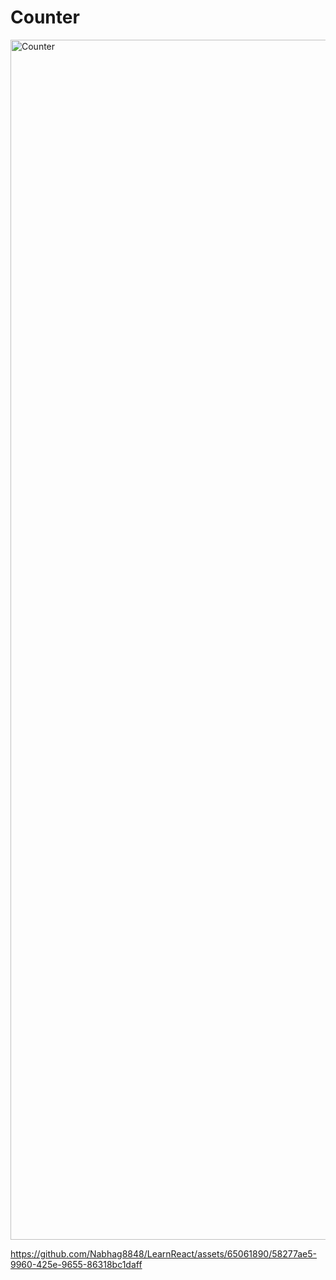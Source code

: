 # Counter

<img width="1920" alt="Counter" src="https://github.com/Nabhag8848/LearnReact/assets/65061890/9895dfec-914b-4b1d-b114-99dffc3e02fe">

https://github.com/Nabhag8848/LearnReact/assets/65061890/58277ae5-9960-425e-9655-86318bc1daff
